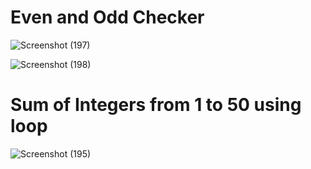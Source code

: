 # Even and Odd Checker

![Screenshot (197)](https://github.com/user-attachments/assets/d1175c54-6fd7-41b3-83fb-7c564a2d6e6a)

![Screenshot (198)](https://github.com/user-attachments/assets/524149f7-b693-43e1-bc21-bb7c8568f820)



# Sum of Integers from 1 to 50 using loop

![Screenshot (195)](https://github.com/user-attachments/assets/95d313bc-a14a-4f32-92b3-13761302e7b4)



